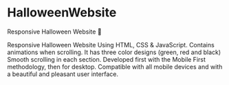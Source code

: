 # HalloweenWebsite
Responsive Halloween Website 🎃

Responsive Halloween Website Using HTML, CSS & JavaScript. Contains animations when scrolling. It has three color designs (green, red and black) Smooth scrolling in each section. Developed first with the Mobile First methodology, then for desktop. Compatible with all mobile devices and with a beautiful and pleasant user interface.
